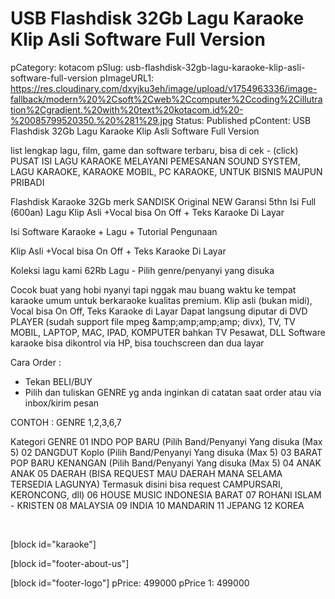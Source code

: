 # USB Flashdisk 32Gb Lagu Karaoke Klip Asli Software Full Version

pCategory: kotacom
pSlug: usb-flashdisk-32gb-lagu-karaoke-klip-asli-software-full-version
pImageURL1: https://res.cloudinary.com/dxyjku3eh/image/upload/v1754963336/image-fallback/modern%20%2Csoft%2Cweb%2Ccomputer%2Ccoding%2Cillutration%2Cgradient.%20with%20text%20kotacom.id%20-%20085799520350.%20%281%29.jpg
Status: Published
pContent: USB Flashdisk 32Gb Lagu Karaoke Klip Asli Software Full Version

list lengkap lagu, film, game dan software terbaru, bisa di cek -   (click) PUSAT ISI LAGU KARAOKE
MELAYANI PEMESANAN SOUND SYSTEM, LAGU KARAOKE, KARAOKE MOBIL, PC KARAOKE, UNTUK BISNIS MAUPUN PRIBADI

Flashdisk Karaoke 32Gb merk SANDISK Original NEW
Garansi 5thn Isi Full (600an) Lagu 
Klip Asli +Vocal bisa On Off + Teks Karaoke Di Layar

Isi Software Karaoke + Lagu + Tutorial Pengunaan

Klip Asli +Vocal bisa On Off + Teks Karaoke Di Layar

Koleksi lagu kami 62Rb Lagu - Pilih genre/penyanyi yang disuka 

Cocok buat yang hobi nyanyi tapi nggak mau buang waktu ke tempat karaoke umum untuk berkaraoke kualitas premium.
Klip asli (bukan midi), Vocal bisa On Off, Teks Karaoke di Layar
Dapat langsung diputar di DVD PLAYER (sudah support file mpeg &amp;amp;amp;amp;amp; divx), TV, TV MOBIL, LAPTOP, MAC, IPAD, KOMPUTER bahkan TV Pesawat, DLL
Software karaoke bisa dikontrol via HP, bisa touchscreen dan dua layar

Cara Order : 
- Tekan BELI/BUY
- Pilih dan tuliskan GENRE yg anda inginkan di catatan saat order atau via inbox/kirim pesan

CONTOH : GENRE 1,2,3,6,7 

Kategori GENRE
01 INDO POP BARU (Pilih Band/Penyanyi Yang disuka (Max 5)
02 DANGDUT Koplo (Pilih Band/Penyanyi Yang disuka (Max 5)
03 BARAT POP BARU KENANGAN (Pilih Band/Penyanyi Yang disuka (Max 5)
04 ANAK ANAK
05 DAERAH (BISA REQUEST MAU DAERAH MANA SELAMA TERSEDIA LAGUNYA)
Termasuk disini bisa request CAMPURSARI, KERONCONG, dll)
06 HOUSE MUSIC INDONESIA BARAT
07 ROHANI ISLAM - KRISTEN
08 MALAYSIA
09 INDIA
10 MANDARIN
11 JEPANG
12 KOREA

&nbsp;

[block id="karaoke"]

[block id="footer-about-us"]

[block id="footer-logo"]
pPrice: 499000
pPrice 1: 499000